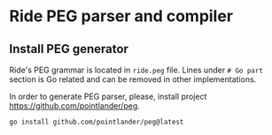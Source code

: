 # Ride PEG parser and compiler

## Install PEG generator

Ride's PEG grammar is located in `ride.peg` file. 
Lines under `# Go part` section is Go related and can be removed in other implementations.

In order to generate PEG parser, please, install project https://github.com/pointlander/peg.

```bash
go install github.com/pointlander/peg@latest
```

<!-- Auto-update: 2025-10-15T17:28:51.902333 -->
